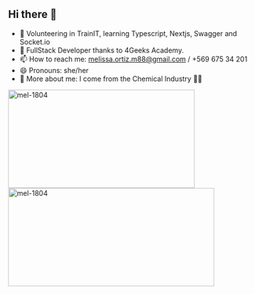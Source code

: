  ## Hi there 👋

- 🔭 Volunteering in TrainIT, learning Typescript, Nextjs, Swagger and Socket.io
- 🌱 FullStack Developer thanks to 4Geeks Academy. 
- 📫 How to reach me: melissa.ortiz.m88@gmail.com / +569 675 34 201
- 😄 Pronouns: she/her
- 🤗 More about me: I come from the Chemical Industry 👩‍🔬

<img align="left" src="https://github-readme-stats.vercel.app/api/top-langs?username=mel-1804&show_icons=true&locale=en&layout=compact" width="380" height="200" alt="mel-1804"/> </p> <p><img align="left" src="https://github-readme-stats.vercel.app/api?username=mel-1804&show_icons=true&locale=en" width="420" height="200" alt="mel-1804"/>
